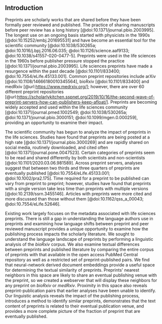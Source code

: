 ## Introduction

Preprints are scholarly works that are shared before they have been formally peer reviewed and published.
The practice of sharing manuscripts before peer review has a long history [@doi:10.1371/journal.pbio.2003995].
The longest use on an ongoing basis started with physicists in the 1990s [@doi:10.15252/embj.201695531] and have become an essential tool for the scientific community [@doi:10.1038/530265a; @doi:10.1016/j.bpj.2016.06.035; @doi:10.1126/science.aaf9133; @doi:10.1038/s41557-020-0477-5].
Preprints were used in the life sciences in the 1960s before publisher pressure stopped the practice [@doi:10.1371/journal.pbio.2003995].
Life sciences preprints have made a resurgence within the past decade [@doi:10.1101/833400; @doi:10.7554/eLife.45133.001].
Common preprint repositories include arXiv [@doi:10.1108/14666180010345564], bioRxiv [@doi:10.1101/833400] and medRxiv [@url:https://www.medrxiv.org/]; however, there are over 60 different preprint repositories [@url:https://scholarlykitchen.sspnet.org/2019/10/16/the-second-wave-of-preprint-servers-how-can-publishers-keep-afloat/].
Preprints are becoming widely accepted and used within the life sciences community [@doi:10.1371/journal.pmed.1002549; @doi:10.1038/530265a; @doi:10.1371/journal.pbio.3000151; @doi:10.1099/mgen.0.000259], providing an opportunity to examine their impact.

The scientific community has begun to analyze the impact of preprints in the life sciences.
Studies have found that preprints are being posted at a high rate [@doi:10.1371/journal.pbio.3000269] and are rapidly shared on social media, routinely downloaded, and cited often [@doi:10.1371/journal.pone.0047523].
Certain categories of preprints seem to be read and shared differently by both scientists and non-scientists [@doi:10.1101/2020.03.06.981589].
Across preprint servers, analyses suggest that between two thirds and three quarters of preprints are eventually published [@doi:10.7554/eLife.45133.001; @doi:10.1002/pra2.175].
Time required for a preprint to be published can vary from preprint to preprint; however, studies have found that preprints with a single version take less time than preprints with multiple versions [@doi:10.2139/ssrn.3455146].
Articles with preprints were more cited and more discussed than those without them [@doi:10.1162/qss_a_00043; @doi:10.7554/eLife.52646].

Existing work largely focuses on the metadata associated with life sciences preprints.
There is still a gap in understanding the language authors use in preprints and examining how language shifts between preprint and peer reviewed manuscript provides a unique opportunity to examine how the publishing process impacts the scholarly literature.
We sought to understand the language landscape of preprints by performing a linguistic analysis of the _bioRxiv_ corpus.
We also examine textual differences between preprints and published literature by comparing the entire corpus of preprints with that available in the open access PubMed Central repository as well as a restricted set of preprint-published pairs.
We find that neural-network derived document embeddings provide a useful space for determining the textual similarity of preprints.
Preprints' nearest neighbors in this space are likely to share an eventual publishing venue with the preprint, so we created a webserver that will display these neighbors for any preprint on _bioRxiv_ or _medRxiv_.
Proximity in this space also reveals preprint-publication pairs that earlier analyses have been unable to identify.
Our linguistic analysis reveals the impact of the publishing process, introduces a method to identify similar preprints, demonstrates that the text content of preprints is related to their eventual publication venue, and provides a more complete picture of the fraction of preprint that are eventually published.
